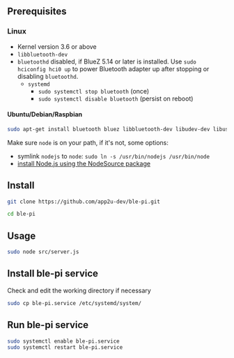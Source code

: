 ## Prerequisites


### Linux

* Kernel version 3.6 or above
* ```libbluetooth-dev```
* ```bluetoothd``` disabled, if BlueZ 5.14 or later is installed. Use ```sudo hciconfig hci0 up``` to power Bluetooth adapter up after stopping or disabling ```bluetoothd```.
    * ```systemd```
        * ```sudo systemctl stop bluetooth``` (once)
        * ```sudo systemctl disable bluetooth``` (persist on reboot)

#### Ubuntu/Debian/Raspbian

```sh
sudo apt-get install bluetooth bluez libbluetooth-dev libudev-dev libusb-1.0-0-dev
```

Make sure ```node``` is on your path, if it's not, some options:
* symlink ```nodejs``` to ```node```: ```sudo ln -s /usr/bin/nodejs /usr/bin/node```
* [install Node.js using the NodeSource package](https://nodejs.org/en/download/package-manager/#debian-and-ubuntu-based-linux-distributions)

## Install

```sh
git clone https://github.com/app2u-dev/ble-pi.git
```
```sh
cd ble-pi
```


## Usage
```sh
sudo node src/server.js
```

## Install ble-pi service
Check and edit the working directory if necessary
```sh
sudo cp ble-pi.service /etc/systemd/system/
```

## Run ble-pi service
```sh
sudo systemctl enable ble-pi.service
sudo systemctl restart ble-pi.service
```